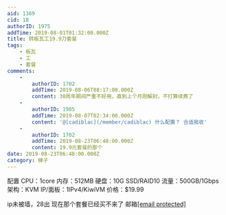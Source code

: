 ```yaml
---
aid: 1369
cid: 18
authorID: 1975
addTime: 2019-08-01T01:32:00.000Z
title: 转板瓦工19.9刀套餐
tags:
    - 板瓦
    - 工
    - 套餐
comments:
    -
        authorID: 1702
        addTime: 2019-08-06T08:17:00.000Z
        content: 30周年期间严重不好用，直到上个月刚解封，不打算续费了
    -
        authorID: 1985
        addTime: 2019-08-07T02:34:00.000Z
        content: '@[cadiblac](/member/cadiblac) 什么配置？ 合适我收'
    -
        authorID: 1702
        addTime: 2019-08-23T06:48:00.000Z
        content: 19.9元套餐的那个
date: 2019-08-23T06:48:00.000Z
category: 梯子
---
```


配置 CPU：1core 内存：512MB 硬盘：10G SSD/RAID10 流量：500GB/1Gbps 架构：KVM IP/面板：1IPv4/KiwiVM 价格：$19.99

ip未被墙，28出 现在那个套餐已经买不来了 邮箱[\[email protected\]](/cdn-cgi/l/email-protection)
